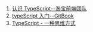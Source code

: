 1. [认识 TypeScript--淘宝前端团队](http://taobaofed.org/blog/2017/03/09/head-first-typescript/)
2. [typeScript 入门--GitBook](https://ts.xcatliu.com/)
3. [TypeScript - 一种思维方式](https://juejin.im/post/5cd6387d518825682348442d?utm_source=gold_browser_extension)
